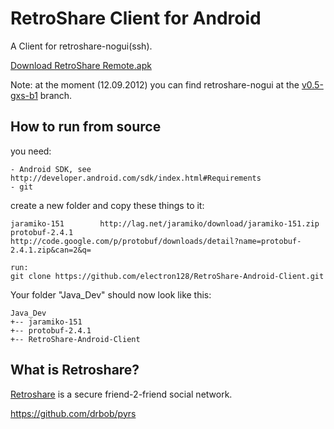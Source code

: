 # RetroShare Client for Android #

A Client for retroshare-nogui(ssh).

[Download RetroShare Remote.apk](https://github.com/electron128/RetroShare-Android-Client/blob/master/Releases/RetroShare%20Remote1.apk)

Note: at the moment (12.09.2012) you can find retroshare-nogui at the [v0.5-gxs-b1](http://retroshare.svn.sourceforge.net/viewvc/retroshare/branches/v0.5-gxs-b1/) branch.

## How to run from source ##
you need:

	- Android SDK, see http://developer.android.com/sdk/index.html#Requirements
	- git

create a new folder and copy these things to it:

	jaramiko-151		http://lag.net/jaramiko/download/jaramiko-151.zip
	protobuf-2.4.1		http://code.google.com/p/protobuf/downloads/detail?name=protobuf-2.4.1.zip&can=2&q=
	
	run:
	git clone https://github.com/electron128/RetroShare-Android-Client.git

Your folder "Java_Dev" should now look like this:

	Java_Dev
	+-- jaramiko-151
	+-- protobuf-2.4.1
	+-- RetroShare-Android-Client

## What is Retroshare? ##

[Retroshare](http://retroshare.sourceforge.net) is a secure friend-2-friend social network.

https://github.com/drbob/pyrs